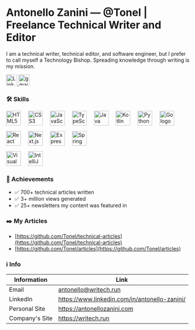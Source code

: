 # Antonello Zanini — @Tonel | Freelance Technical Writer and Editor
I am a technical writer, technical editor, and software engineer, but I prefer to call myself a Technology Bishop.
Spreading knowledge through writing is my mission.

<div>
  <a href="https://www.linkedin.com/in/antonello-zanini/" title="https://www.linkedin.com/in/antonello-zanini/" target="_blank">
    <img src="https://img.shields.io/static/v1?message=LinkedIn&logo=linkedin&label=&color=0077B5&logoColor=white&labelColor=&style=for-the-badge" height="30" alt="Linkedin logo" />
  </a>
  <a href="mailto:antonello@writech.run" target="_blank">
    <img src="https://img.shields.io/static/v1?message=Gmail&logo=gmail&label=&color=D14836&logoColor=white&labelColor=&style=for-the-badge" height="30" alt="gmail logo"  />
  </a>
</div>

### 🛠️ Skills

<div>
 <img src="https://cdn.jsdelivr.net/gh/devicons/devicon/icons/html5/html5-original.svg" height="40" alt="HTML5 logo" title="HTML5" />
 <img width="12" />
 <img src="https://cdn.jsdelivr.net/gh/devicons/devicon/icons/css3/css3-original.svg" height="40" alt="CSS3 logo" title="CSS3" />
 <img width="12" />
 <img src="https://cdn.jsdelivr.net/gh/devicons/devicon/icons/javascript/javascript-original.svg" height="40" alt="JavaScript logo" title="JavaScript" />
 <img width="12" />
 <img src="https://cdn.jsdelivr.net/gh/devicons/devicon/icons/typescript/typescript-original.svg" height="40" alt="TypeScript logo" title="TypeScript" />
 <img width="12" />
 <img src="https://cdn.jsdelivr.net/gh/devicons/devicon/icons/java/java-original.svg" height="40" alt="Java logo" title="Java" />
 <img width="12" />
 <img src="https://cdn.jsdelivr.net/gh/devicons/devicon/icons/kotlin/kotlin-original.svg" height="40" alt="Kotlin logo" title="Kotlin" />
 <img width="12" />
 <img src="https://cdn.jsdelivr.net/gh/devicons/devicon/icons/python/python-original.svg" height="40" alt="Python logo" title="Python" />
 <img width="12" />
 <img src="https://cdn.jsdelivr.net/gh/devicons/devicon/icons/go/go-original.svg" height="40" alt="Go logo" title="Go" />
</div>

<img height="12" />

<div>
 <img src="https://cdn.jsdelivr.net/gh/devicons/devicon/icons/react/react-original.svg" height="40" alt="React logo" title="React" />
 <img width="12" />
 <img src="https://cdn.jsdelivr.net/gh/devicons/devicon/icons/nextjs/nextjs-original.svg" height="40" alt="Next.js logo" title="Next.js" />
 <img width="12" />
 <img src="https://cdn.jsdelivr.net/gh/devicons/devicon/icons/express/express-original.svg" height="40" alt="Express logo" title="Express" />
 <img width="12" />
 <img src="https://cdn.jsdelivr.net/gh/devicons/devicon/icons/spring/spring-original.svg" height="40" alt="Spring logo" title="Spring Boot" />
</div>

<img height="12" />

<div>
 <img src="https://cdn.jsdelivr.net/gh/devicons/devicon/icons/visualstudio/visualstudio-plain.svg" height="40" alt="Visual Studio Code logo" title="Visual Studio Code" />
 <img width="12" />
 <img src="https://cdn.jsdelivr.net/gh/devicons/devicon/icons/intellij/intellij-original.svg" height="40" alt="IntelliJ logo" title="IntelliJ" />
</div>

### 🎯 Achievements
- ✅ 700+ technical articles written
- ✅ 3+ million views generated
- ✅ 25+ newsletters my content was featured in

### ✒️ My Articles
- [https://github.com/Tonel/technical-articles](https://github.com/Tonel/technical-articles)
- [https://github.com/Tonel/articles](https://github.com/Tonel/articles)

### ℹ️ Info
| Information | Link |
|-------------------|------|
| Email             | <a href="mailto:antonello@writech.run" title="antonello@writech.run">antonello@writech.run</a> |
| LinkedIn          | <a href="https://www.linkedin.com/in/antonello-zanini/" title="https://www.linkedin.com/in/antonello-zanini/" target="_blank">https://www.linkedin.com/in/antonello-zanini/</a> |
| Personal Site     | <a href="https://antonellozanini.com" title="https://antonellozanini.com" target="_blank">https://antonellozanini.com</a> |
| Company's Site    | <a href="https://writech.run" title="https://writech.run" target="_blank">https://writech.run</a> |
